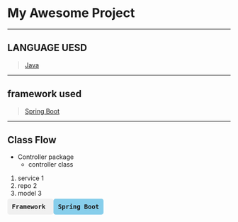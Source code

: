 <p align="center">
  <h1>My Awesome Project</h1>

 _ _ _ 
## LANGUAGE UESD
> [Java](https://www.oracle.com/java/)
_ _ _
## framework used
> [Spring Boot](https://spring.io/projects/spring-data)
_ _ _
## Class Flow
* Controller package
  * controller class
1. service 1
1. repo 2
1. model 3
<kbd style="background-color: #f0f0f0; padding: 10px; border-radius: 5px;">
  <b>Framework</b>  
</kbd>

<kbd style="background-color: #87ceeb; padding: 10px; border-radius: 5px;">
  <b>Spring Boot</b>  
</kbd>

   
